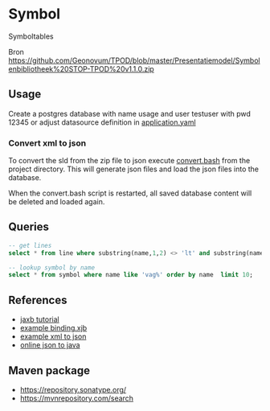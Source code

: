 # Symbol

Symboltables

Bron https://github.com/Geonovum/TPOD/blob/master/Presentatiemodel/Symbolenbibliotheek%20STOP-TPOD%20v1.1.0.zip

## Usage
Create a postgres database with name usage and user testuser with pwd 12345
or adjust datasource definition in [application.yaml](./src/main/resources/application.yaml)

### Convert xml to json
To convert the sld from the zip file to json execute [convert.bash](./scripts/convert.bash) from the project directory.
This will generate json files and load the json files into the database.

When the convert.bash script is restarted, all saved database content will be deleted and loaded again.

## Queries

```sql
-- get lines
select * from line where substring(name,1,2) <> 'lt' and substring(name,1,2) <> 'lm' and substring(name,1,2) <> 'ls';

-- lookup symbol by name
select * from symbol where name like 'vag%' order by name  limit 10;
```
## References
- [jaxb tutorial](https://www.baeldung.com/jaxb)
- [example binding.xjb](https://github.com/orbisgis/ogc-custom-jaxb/blob/master/ogc-custom-model/src/main/resources/binding.xjb)
- [example xml to json](https://www.javatpoint.com/convert-xml-to-json-in-java)
- [online json to java](https://codebeautify.org/json-to-java-converter#)


## Maven package
- https://repository.sonatype.org/
- https://mvnrepository.com/search

